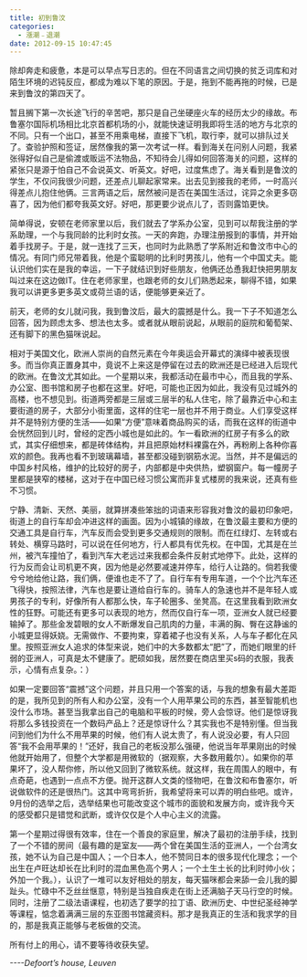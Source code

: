 ```yaml
---
title: 初到鲁汶
categories:
  - 漲潮﹣退潮
date: 2012-09-15 10:47:45
---
```


除却奔走和疲惫，本是可以早点写日志的。但在不同语言之间切换的贫乏词库和对陌生环境的迟钝反应，都成为难以下笔的原因。于是，拖到不能再拖的时候，已是来到鲁汶的第四天了。

暂且搁下第一次长途飞行的辛苦吧，那只是自己坐硬座火车的经历太少的缘故。布鲁塞尔国际机场相比北京首都机场的小，就能快速证明我即将生活的地方与北京的不同。只有一个出口，甚至不用乘电梯，直接下飞机，取行李，就可以排队过关了。查验护照和签证，居然像我的第一次考试一样。看到海关在问别人问题，我紧张得好似自己是偷渡或贩运不法物品，不知待会儿得如何回答海关的问题，这样的紧张只是源于怕自己不会说英文、听英文。好吧，过度焦虑了。海关看到是鲁汶的学生，不仅问我很少问题，还差点儿聊起家常来。出去见到接我的老师，一时高兴得差点儿抱住他俩。三言两语之后，居然被问是否在美国生活过，诧异之余更多窃喜了，因为他们都夸我英文好。好吧，那更要少说点儿了，否则露馅更快。

简单得说，安顿在老师家里以后，我们就去了学系办公室，见到可以帮我注册的学系助理，一个与我同龄的比利时女孩。一天的奔跑，办理注册报到的事情，并开始着手找房子。于是，就一连找了三天，也同时为此熟悉了学系附近和鲁汶市中心的情况。有同门师兄带着我，他是个蛮聪明的比利时男孩儿，他有一个中国丈夫。能认识他们实在是我的幸运，一下子就结识到好些朋友，他俩还怂恿我赶快把男朋友叫过来在这边做IT。住在老师家里，也跟老师的女儿们熟悉起来，聊得不错，如果我可以讲更多更多英文或荷兰语的话，便能够更亲近了。

前天，老师的女儿就问我，我到鲁汶后，最大的震撼是什么。我一下子不知道怎么回答，因为顾虑太多、想法也太多。或者就从眼前说起，从眼前的庭院和葡萄架、还有脚下的黑色猫咪说起。

相对于美国文化，欧洲人崇尚的自然元素在今年奥运会开幕式的演绎中被表现很多。而当你真正置身其中，竟说不上来这是停留在过去的欧洲还是已经进入后现代的欧洲。在鲁汶尤其如此。一个星期以来，我都活动在最市中心，而且我的学系、办公室、图书馆和房子也都在这里。好吧，可能也正因为如此，我没有见过城外的高楼，也不想见到。街道两旁都是三层或三层半的私人住宅，除了最靠近中心和主要街道的房子，大部分小街里面，这样的住宅一层也并不用于商业。人们享受这样并不是特别方便的生活——如果“方便”意味着商品购买的话，而我在这样的街道中会恍然回到儿时，曾经的定西小城也是如此的。乍一看欧洲的红房子有多么的欧式，其实仔细想来，都是砖体结构，并且把原始材料裸露在外，再粉刷上各种你喜欢的颜色。我再也看不到玻璃幕墙，甚至都没碰到钢筋水泥。当然，并不是偏远的中国乡村风格，维护的比较好的房子，内部都是中央供热，塑钢窗户。每一幢房子里都是狭窄的楼梯，这对于在中国已经习惯公寓而非复式楼房的我来说，还真有些不习惯。

宁静、清新、天然、美丽，就算拼凑些笨拙的词语来形容我对鲁汶的最初印象吧，街道上的自行车却会冲进这样的画面。因为小城镇的缘故，在鲁汶最主要和方便的交通工具是自行车，汽车反而会受到更多交通规则的限制。而在红绿灯、左转或右转处、横穿马路时，可以说在任何地方，行人都具有优先权。在中国，尤其是在兰州，被汽车撞怕了，看到汽车大老远过来我都会条件反射式地停下。此处，这样的行为反而会让司机更不爽，因为他是必然要减速并停车，给行人让路的。倘若我傻兮兮地给他让路，我们俩，便谁也走不了了。自行车有专用车道，一个个比汽车还飞得快，按照法律，汽车也是要让道给自行车的。骑车人的急速也并不是年轻人或男孩子的专利，好像所有人都那么快，车子轮圈多、坐凳高。在这里我看到欧洲女性的狂野。可能还有更多可以表现的地方，然而仅自行车一项，亚洲女人就已经要输掉了。那些金发碧眼的女人不断爆发自己肌肉的力量，丰满的胸、臀在这静谧的小城更显得妖娆。无需做作、不要拘束，穿着裙子也没有关系，人与车子都化在风里。按照亚洲女人追求的体型来说，她们中的大多数都太“肥”了，而她们眼里的纤弱的亚洲人，可真是太不健康了。肥硕如我，居然要在商店里买s码的衣服，我表示，心情有点复杂。：）

如果一定要回答“震撼”这个问题，并且只用一个答案的话，与我的想象有最大差距的是，我所见到的所有人和办公室，没有一个人用苹果公司的东西，甚至智能机也没什么市场。甚至当我拿出自己的电脑和平板的时候，旁人会惊讶。他们是惊讶我将那么多钱投资在一个数码产品上？还是惊讶什么？其实我也不是特别懂。但当我问到他们为什么不用苹果的时候，他们有人说太贵了，有人说没必要，有人只回答“我不会用苹果的！”还好，我自己的老板没那么强硬，他说当年苹果刚出的时候他就开始用了，但整个大学都是用微软的（据观察，大多数用戴尔）。如果你的苹果坏了，没人帮你修，所以他又回到了微软系统。就这样，我在周围人的眼中，有点奇葩，也遇到一点点不方便。抛开这群人文类的怪物吧，在鲁汶和布鲁塞尔，听说做软件的还是很热门。这其中弯弯折折，我希望将来可以弄的明白些吧。或许，9月份的选举之后，选举结果也可能改变这个城市的面貌和发展方向，或许我今天的感受都只是错觉和武断，或许仅仅是个人中心主义的流露。

第一个星期过得很有效率，住在一个善良的家庭里，解决了最初的注册手续，找到了一个不错的房间（最有趣的是室友——两个曾在美国生活的亚洲人，一个台湾女孩，她不认为自己是中国人；一个日本人，他不赞同日本的很多现代化理念；一个出生在卢旺达却长在比利时的混血黑色高个男人；一个土生土长的比利时帅小伙；外加一个我。），认识了一堆可以友好相处的朋友，每天猫咪都会来舔一会儿我的脚趾头。忙碌中不乏丝丝惬意，特别是当独自疾走在街上还满脑子天马行空的时候。同时，注册了二级法语课程，也初选了要学的拉丁语、欧洲历史、中世纪圣经神学等课程，惦念着满满三层的东亚图书馆藏资料。那才是我真正的生活和我求学的目的，那是我真正能够与老板做的交流。

所有付上的用心，请不要等待收获失望。

*----Defoort’s house, Leuven*